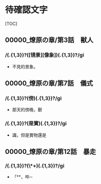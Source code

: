 # 待確認文字

[TOC]

## 00000_燎原の章/第3話　獣人

### /(.{1,3})?([镜景][像象])(.{1,3})?/gi

- 不見的景象。


## 00000_燎原の章/第7話　儀式

### /(.{1,3})?(傍)(.{1,3})?/gi

- 那天的傍晚，獸

### /(.{1,3})?(是實)(.{1,3})?/gi

- 識，但是實物還是


## 00000_燎原の章/第12話　暴走

### /(.{1,3})?(\\*+)(.{1,3})?/gi

- 「**，哔─
